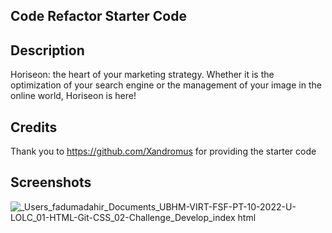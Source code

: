 ## Code Refactor Starter Code

## Description

Horiseon: the heart of your marketing strategy. Whether it is the optimization of your search engine or the management of your image in the online world, Horiseon is here!

## Credits 

Thank you to https://github.com/Xandromus for providing the starter code

## Screenshots


![_Users_fadumadahir_Documents_UBHM-VIRT-FSF-PT-10-2022-U-LOLC_01-HTML-Git-CSS_02-Challenge_Develop_index html](https://user-images.githubusercontent.com/117111465/234758984-18f99d38-d8f5-4020-8c81-57a269b023e8.png)
